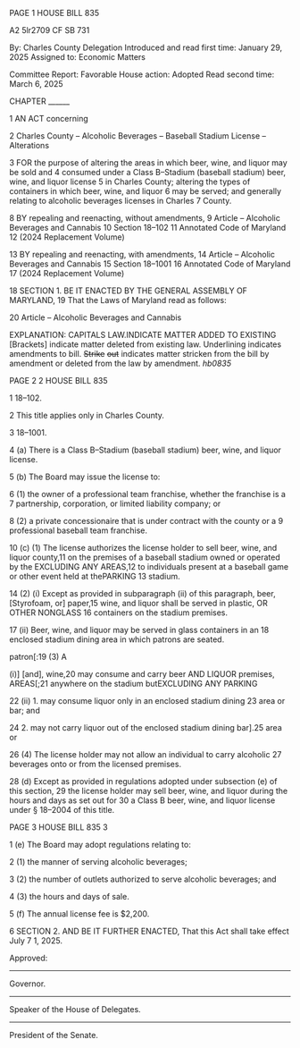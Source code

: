 PAGE 1
HOUSE BILL 835

A2 5lr2709
CF SB 731

By: Charles County Delegation
Introduced and read first time: January 29, 2025
Assigned to: Economic Matters

Committee Report: Favorable
House action: Adopted
Read second time: March 6, 2025

CHAPTER ______

1 AN ACT concerning

2 Charles County – Alcoholic Beverages – Baseball Stadium License – Alterations

3 FOR the purpose of altering the areas in which beer, wine, and liquor may be sold and
4 consumed under a Class B–Stadium (baseball stadium) beer, wine, and liquor license
5 in Charles County; altering the types of containers in which beer, wine, and liquor
6 may be served; and generally relating to alcoholic beverages licenses in Charles
7 County.

8 BY repealing and reenacting, without amendments,
9 Article – Alcoholic Beverages and Cannabis
10 Section 18–102
11 Annotated Code of Maryland
12 (2024 Replacement Volume)

13 BY repealing and reenacting, with amendments,
14 Article – Alcoholic Beverages and Cannabis
15 Section 18–1001
16 Annotated Code of Maryland
17 (2024 Replacement Volume)

18 SECTION 1. BE IT ENACTED BY THE GENERAL ASSEMBLY OF MARYLAND,
19 That the Laws of Maryland read as follows:

20 Article – Alcoholic Beverages and Cannabis

EXPLANATION: CAPITALS LAW.INDICATE MATTER ADDED TO EXISTING
[Brackets] indicate matter deleted from existing law.
Underlining indicates amendments to bill.
~~Strike~~ ~~out~~ indicates matter stricken from the bill by amendment or deleted from the law by
amendment. *hb0835*

PAGE 2
2 HOUSE BILL 835

1 18–102.

2 This title applies only in Charles County.

3 18–1001.

4 (a) There is a Class B–Stadium (baseball stadium) beer, wine, and liquor license.

5 (b) The Board may issue the license to:

6 (1) the owner of a professional team franchise, whether the franchise is a
7 partnership, corporation, or limited liability company; or

8 (2) a private concessionaire that is under contract with the county or a
9 professional baseball team franchise.

10 (c) (1) The license authorizes the license holder to sell beer, wine, and liquor
county,11 on the premises of a baseball stadium owned or operated by the EXCLUDING ANY
AREAS,12 to individuals present at a baseball game or other event held at thePARKING
13 stadium.

14 (2) (i) Except as provided in subparagraph (ii) of this paragraph, beer,
[Styrofoam, or] paper,15 wine, and liquor shall be served in plastic, OR OTHER NONGLASS
16 containers on the stadium premises.

17 (ii) Beer, wine, and liquor may be served in glass containers in an
18 enclosed stadium dining area in which patrons are seated.

patron[:19 (3) A

(i)] [and], wine,20 may consume and carry beer AND LIQUOR
premises, AREAS[;21 anywhere on the stadium butEXCLUDING ANY PARKING

22 (ii) 1. may consume liquor only in an enclosed stadium dining
23 area or bar; and

24 2. may not carry liquor out of the enclosed stadium dining
bar].25 area or

26 (4) The license holder may not allow an individual to carry alcoholic
27 beverages onto or from the licensed premises.

28 (d) Except as provided in regulations adopted under subsection (e) of this section,
29 the license holder may sell beer, wine, and liquor during the hours and days as set out for
30 a Class B beer, wine, and liquor license under § 18–2004 of this title.

PAGE 3
HOUSE BILL 835 3

1 (e) The Board may adopt regulations relating to:

2 (1) the manner of serving alcoholic beverages;

3 (2) the number of outlets authorized to serve alcoholic beverages; and

4 (3) the hours and days of sale.

5 (f) The annual license fee is $2,200.

6 SECTION 2. AND BE IT FURTHER ENACTED, That this Act shall take effect July
7 1, 2025.

Approved:

________________________________________________________________________________
Governor.

________________________________________________________________________________
Speaker of the House of Delegates.

________________________________________________________________________________
President of the Senate.